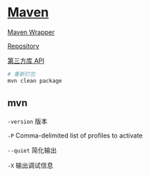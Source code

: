 # [Maven](https://maven.apache.org/)

[Maven Wrapper](https://maven.apache.org/wrapper/)

[Repository](https://central.sonatype.com/)

[第三方库 API](https://www.javadoc.io/)

```bash
# 重新打包
mvn clean package
```

## mvn

`-version` 版本

`-P` Comma-delimited list of profiles to activate

`--quiet` 简化输出

`-X` 输出调试信息

